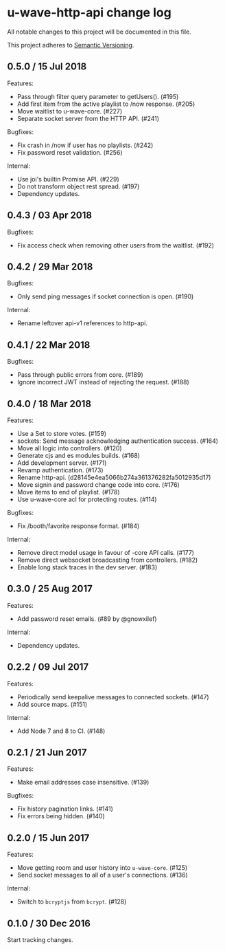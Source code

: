 # u-wave-http-api change log

All notable changes to this project will be documented in this file.

This project adheres to [Semantic Versioning](http://semver.org/).

## 0.5.0 / 15 Jul 2018

Features:
 * Pass through filter query parameter to getUsers(). (#195)
 * Add first item from the active playlist to /now response. (#205)
 * Move waitlist to u-wave-core. (#227)
 * Separate socket server from the HTTP API. (#241)

Bugfixes:
 * Fix crash in /now if user has no playlists. (#242)
 * Fix password reset validation. (#256)

Internal:
 * Use joi's builtin Promise API. (#229)
 * Do not transform object rest spread. (#197)
 * Dependency updates.

## 0.4.3 / 03 Apr 2018

Bugfixes:

 * Fix access check when removing other users from the waitlist. (#192)

## 0.4.2 / 29 Mar 2018

Bugfixes:

 * Only send ping messages if socket connection is open. (#190)

Internal:

 * Rename leftover api-v1 references to http-api.

## 0.4.1 / 22 Mar 2018

Bugfixes:

 * Pass through public errors from core. (#189)
 * Ignore incorrect JWT instead of rejecting the request. (#188)

## 0.4.0 / 18 Mar 2018

Features:

 * Use a Set to store votes. (#159)
 * sockets: Send message acknowledging authentication success. (#164)
 * Move all logic into controllers. (#120)
 * Generate cjs and es modules builds. (#168)
 * Add development server. (#171)
 * Revamp authentication. (#173)
 * Rename http-api. (d28145e4ea5066b274a361376282fa5012935d17)
 * Move signin and password change code into core. (#176)
 * Move items to end of playlist. (#178)
 * Use u-wave-core acl for protecting routes. (#114)

Bugfixes:

 * Fix /booth/favorite response format. (#184)

Internal:

 * Remove direct model usage in favour of -core API calls. (#177)
 * Remove direct websocket broadcasting from controllers. (#182)
 * Enable long stack traces in the dev server. (#183)

## 0.3.0 / 25 Aug 2017

Features:

 * Add password reset emails. (#89 by @gnowxilef)

Internal:

 * Dependency updates.

## 0.2.2 / 09 Jul 2017

Features:

 * Periodically send keepalive messages to connected sockets. (#147)
 * Add source maps. (#151)

Internal:

 * Add Node 7 and 8 to CI. (#148)

## 0.2.1 / 21 Jun 2017

Features:

 * Make email addresses case insensitive. (#139)

Bugfixes:

 * Fix history pagination links. (#141)
 * Fix errors being hidden. (#140)

## 0.2.0 / 15 Jun 2017

Features:

 * Move getting room and user history into `u-wave-core`. (#125)
 * Send socket messages to all of a user's connections. (#136)

Internal:

 * Switch to `bcryptjs` from `bcrypt`. (#128)

## 0.1.0 / 30 Dec 2016

Start tracking changes.
